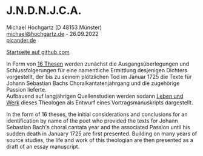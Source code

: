 # J.N.D.N.J.C.A.

Michael Hochgartz (D 48153 Münster)  
michael@hochgartz.de - 26.09.2022  
[picander.de](https://picander.de/)  

[Startseite auf github.com](https://github.com/michael-hochgartz/lectio-brevior/)  

In Form von [16 Thesen](https://github.com/michael-hochgartz/lectio-brevior/blob/main/Thesen%20zur%20Identifizierung%20des%20Leipziger%20Hauptlibrettisten.md) werden zunächst die Ausgangsüberlegungen und Schlussfolgerungen für eine namentliche Ermittlung desjenigen Dichters vorgestellt, der bis zu seinem plötzlichen Tod im Januar 1725 die Texte für Johann Sebastian Bachs Choralkantatenjahrgang und die zugehörige Passion lieferte.  
Aufbauend auf langjährigen Quellenstudien werden sodann [Leben und Werk](https://github.com/michael-hochgartz/lectio-brevior/blob/main/Zur%20Person%20des%20Leipziger%20Hauptlibrettisten%20Johann%20Sebastian%20Bachs.md) dieses Theologen als Entwurf eines Vortragsmanuskripts dargestellt.  

In the form of 16 theses, the initial considerations and conclusions for an identification by name of the poet who provided the texts for Johann Sebastian Bach's choral cantata year and the associated Passion until his sudden death in January 1725 are first presented.
Building on many years of source studies, the life and work of this theologian are then presented as a draft of an essay manuscript.
